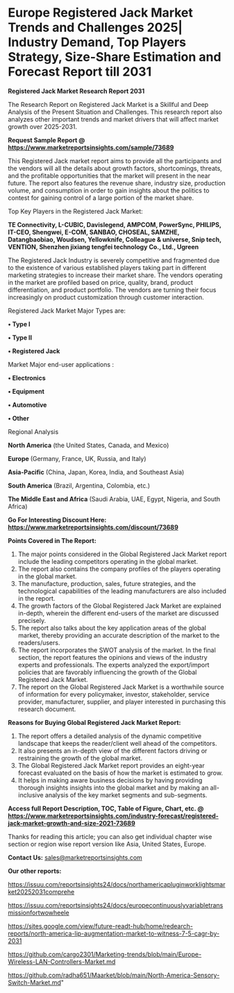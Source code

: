  # Europe Registered Jack Market Trends and Challenges 2025| Industry Demand, Top Players Strategy, Size-Share Estimation and Forecast Report till 2031

<strong>Registered Jack Market Research Report 2031</strong>

The Research Report on Registered Jack Market is a Skillful and Deep Analysis of the Present Situation and Challenges. This research report also analyzes other important trends and market drivers that will affect market growth over 2025-2031.

<strong>Request Sample Report @ <a href=https://www.marketreportsinsights.com/sample/73689>https://www.marketreportsinsights.com/sample/73689</a></strong>

This Registered Jack market report aims to provide all the participants and the vendors will all the details about growth factors, shortcomings, threats, and the profitable opportunities that the market will present in the near future. The report also features the revenue share, industry size, production volume, and consumption in order to gain insights about the politics to contest for gaining control of a large portion of the market share.

Top Key Players in the Registered Jack Market:

<strong>TE Connectivity, L-CUBIC, Davislegend, AMPCOM, PowerSync, PHILIPS, IT-CEO, Shengwei, E-COM, SANBAO, CHOSEAL, SAMZHE, Datangbaobiao, Woudsen, Yellowknife, Colleague & universe, Snip tech, VENTION, Shenzhen jixiang tengfei technology Co., Ltd., Ugreen</strong>

The Registered Jack Industry is severely competitive and fragmented due to the existence of various established players taking part in different marketing strategies to increase their market share. The vendors operating in the market are profiled based on price, quality, brand, product differentiation, and product portfolio. The vendors are turning their focus increasingly on product customization through customer interaction.

Registered Jack Market Major Types are:

<strong>• Type I

• Type II

• Registered Jack</strong>

Market Major end-user applications :

<strong>• Electronics

• Equipment

• Automotive

• Other</strong>

Regional Analysis

</u><strong><b>North America</b></strong> (the United States, Canada, and Mexico)

<strong><b>Europe </b></strong>(Germany, France, UK, Russia, and Italy)

<strong><b>Asia-Pacific</b></strong> (China, Japan, Korea, India, and Southeast Asia)

<strong><b>South America</b></strong> (Brazil, Argentina, Colombia, etc.)

<strong><b>The Middle East and Africa</b></strong> (Saudi Arabia, UAE, Egypt, Nigeria, and South Africa)

<strong>Go For Interesting Discount Here: <a href=https://www.marketreportsinsights.com/discount/73689>https://www.marketreportsinsights.com/discount/73689</a></strong>

<strong>Points Covered in The Report:</strong>
<ol>
  <li>The major points considered in the Global Registered Jack Market report include the leading competitors operating in the global market.</li>
  <li>The report also contains the company profiles of the players operating in the global market.</li>
  <li>The manufacture, production, sales, future strategies, and the technological capabilities of the leading manufacturers are also included in the report.</li>
  <li>The growth factors of the Global Registered Jack Market are explained in-depth, wherein the different end-users of the market are discussed precisely.</li>
  <li>The report also talks about the key application areas of the global market, thereby providing an accurate description of the market to the readers/users.</li>
  <li>The report incorporates the SWOT analysis of the market. In the final section, the report features the opinions and views of the industry experts and professionals. The experts analyzed the export/import policies that are favorably influencing the growth of the Global Registered Jack Market.</li>
  <li>The report on the Global Registered Jack Market is a worthwhile source of information for every policymaker, investor, stakeholder, service provider, manufacturer, supplier, and player interested in purchasing this research document.</li>
</ol>
<strong>Reasons for Buying Global Registered Jack Market Report:</strong>

<ol>
  <li>The report offers a detailed analysis of the dynamic competitive landscape that keeps the reader/client well ahead of the competitors.</li>
  <li>It also presents an in-depth view of the different factors driving or restraining the growth of the global market.</li>
  <li>The Global Registered Jack Market report provides an eight-year forecast evaluated on the basis of how the market is estimated to grow.</li>
  <li>It helps in making aware business decisions by having providing thorough insights insights into the global market and by making an all-inclusive analysis of the key market segments and sub-segments.</li>
</ol>
<strong>Access full Report Description, TOC, Table of Figure, Chart, etc. @ <a href=https://www.marketreportsinsights.com/industry-forecast/registered-jack-market-growth-and-size-2021-73689>https://www.marketreportsinsights.com/industry-forecast/registered-jack-market-growth-and-size-2021-73689</a></strong>


Thanks for reading this article; you can also get individual chapter wise section or region wise report version like Asia, United States, Europe.

<strong>Contact Us:</strong>
sales@marketreportsinsights.com

<strong>Our other reports:</strong>

<a href=https://issuu.com/reportsinsights24/docs/northamericapluginworklightsmarket20252031comprehe>https://issuu.com/reportsinsights24/docs/northamericapluginworklightsmarket20252031comprehe</a>

<a href=https://issuu.com/reportsinsights24/docs/europecontinuouslyvariabletransmissionfortwowheele>https://issuu.com/reportsinsights24/docs/europecontinuouslyvariabletransmissionfortwowheele</a>

<a href=https://sites.google.com/view/future-readt-hub/home/redearch-reports/north-america-lip-augmentation-market-to-witness-7-5-cagr-by-2031>https://sites.google.com/view/future-readt-hub/home/redearch-reports/north-america-lip-augmentation-market-to-witness-7-5-cagr-by-2031</a>

<a href=https://github.com/cargo2301/Marketing-trends/blob/main/Europe-Wireless-LAN-Controllers-Market.md>https://github.com/cargo2301/Marketing-trends/blob/main/Europe-Wireless-LAN-Controllers-Market.md</a>

<a href=https://github.com/radha651/Maarket/blob/main/North-America-Sensory-Switch-Market.md>https://github.com/radha651/Maarket/blob/main/North-America-Sensory-Switch-Market.md</a>"
